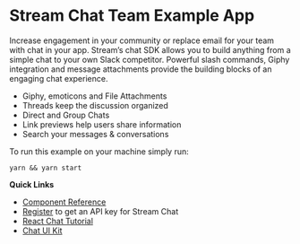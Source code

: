# Stream Chat Team Example App

Increase engagement in your community or replace email for your team with chat in your app. Stream’s chat SDK allows you to build anything from a simple chat to your own Slack competitor. Powerful slash commands, Giphy integration and message attachments provide the building blocks of an engaging chat experience.

- Giphy, emoticons and File Attachments
- Threads keep the discussion organized
- Direct and Group Chats
- Link previews help users share information
- Search your messages & conversations

To run this example on your machine simply run:

```
yarn && yarn start
```

**Quick Links**

- [Component Reference](https://getstream.github.io/stream-chat-react/)
- [Register](https://getstream.io/chat/trial/) to get an API key for Stream Chat
- [React Chat Tutorial](https://getstream.io/chat/react-chat/tutorial/)
- [Chat UI Kit](https://getstream.io/chat/ui-kit/)

